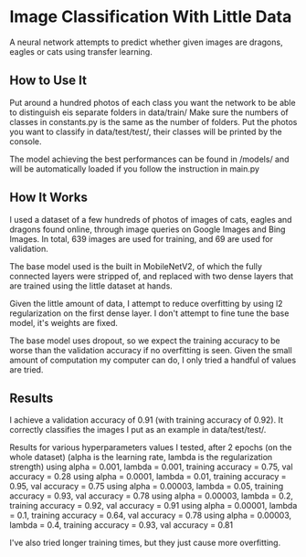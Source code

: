 # Image Classification With Little Data

A neural network attempts to predict whether given images are dragons, eagles or cats using transfer learning.

## How to Use It

Put around a hundred photos of each class you want the network to be able to distinguish eis separate folders in data/train/
Make sure the numbers of classes in constants.py is the same as the number of folders.
Put the photos you want to classify in data/test/test/, their classes will be printed by the console.

The model achieving the best performances can be found in /models/ and will be automatically loaded if you follow the instruction in main.py

## How It Works

I used a dataset of a few hundreds of photos of images of cats, eagles and dragons found online, through image queries on Google Images and Bing Images. In total, 639 images are used for training, and 69 are used for validation.

The base model used is the built in MobileNetV2, of which the fully connected layers were stripped of, and replaced with two dense layers that are trained using the little dataset at hands.

Given the little amount of data, I attempt to reduce overfitting by using l2 regularization on the first dense layer. I don't attempt to fine tune the base model, it's weights are fixed.

The base model uses dropout, so we expect the training accuracy to be worse than the validation accuracy if no overfitting is seen. Given the small amount of computation my computer can do, I only tried a handful of values are tried.

## Results

I achieve a validation accuracy of 0.91 (with training accuracy of 0.92). It correctly classifies the images I put as an example in data/test/test/.

Results for various hyperparameters values I tested, after 2 epochs (on the whole dataset)
(alpha is the learning rate, lambda is the regularization strength)
using alpha = 0.001,   lambda = 0.001, training accuracy = 0.75, val accuracy = 0.28
using alpha = 0.0001,  lambda = 0.01,  training accuracy = 0.95, val accuracy = 0.75
using alpha = 0.00003, lambda = 0.05,  training accuracy = 0.93, val accuracy = 0.78
using alpha = 0.00003, lambda = 0.2,   training accuracy = 0.92, val accuracy = 0.91
using alpha = 0.00001, lambda = 0.1,   training accuracy = 0.64, val accuracy = 0.78
using alpha = 0.00003, lambda = 0.4,   training accuracy = 0.93, val accuracy = 0.81

I've also tried longer training times, but they just cause more overfitting.
